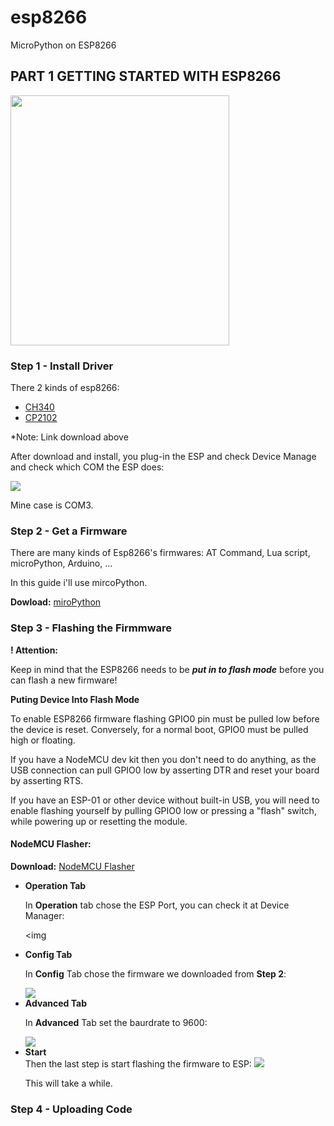 # esp8266
MicroPython on ESP8266

## PART 1  GETTING STARTED WITH ESP8266

<img src="https://imgur.com/QLv7y19.jpg" height="400" width="350">

### Step 1 - Install Driver

There 2 kinds of esp8266:
- [CH340](https://sparks.gogo.co.nz/assets/_site_/downloads/CH34x_Install_Windows_v3_4.zip)
- [CP2102](https://www.silabs.com/documents/public/software/CP210x_Universal_Windows_Driver.zip)

*Note: Link download above

After download and install, you plug-in the ESP and check Device Manage and check which COM the ESP does:

<img src="https://imgur.com/XQ1uemr.png">

Mine case is COM3.

### Step 2 - Get a Firmware

There are many kinds of  Esp8266's firmwares: AT Command, Lua script, microPython, Arduino, ...

In this guide i'll use mircoPython.

**Dowload:** [miroPython](https://micropython.org/download)

### Step 3 - Flashing the Firmmware 

**! Attention:**

Keep in mind that the ESP8266 needs to be ***put in to flash mode*** before you can flash a new firmware!

**Puting Device Into Flash Mode**

To enable ESP8266 firmware flashing GPIO0 pin must be pulled low before the device is reset. Conversely, for a normal boot, GPIO0 must be pulled high or floating.

If you have a NodeMCU dev kit then you don't need to do anything, as the USB connection can pull GPIO0 low by asserting DTR and reset your board by asserting RTS.

If you have an ESP-01 or other device without built-in USB, you will need to enable flashing yourself by pulling GPIO0 low or pressing a "flash" switch, while powering up or resetting the module.


#### NodeMCU Flasher:

**Download:**
[NodeMCU Flasher](https://github.com/nodemcu/nodemcu-flasher)

<ul>
<li><b>Operation Tab</b></li>

In **Operation** tab chose the ESP Port, you can check it at Device Manager:

<img 
<li><b>Config Tab</b></li>

In **Config** Tab chose the firmware we downloaded from **Step 2**:  

<img src ="https://i.imgur.com/F8GMwXI.png" >

<li><b>Advanced Tab</b></li>

In **Advanced** Tab set the baurdrate to 9600:  

<img src="https://i.imgur.com/LrAB3gg.png">

<li><b>Start </b></li>
 Then the last step is start flashing the firmware to ESP:

<img src="https://i.imgur.com/rbCUNjx.png">

This will take a while.

</ul>

### Step 4 - Uploading Code